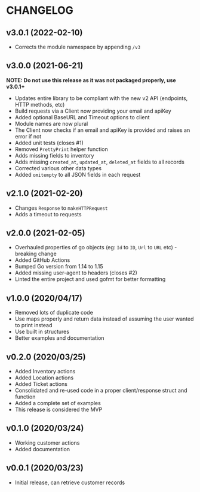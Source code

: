 # CHANGELOG

## v3.0.1 (2022-02-10)

* Corrects the module namespace by appending `/v3`

## v3.0.0 (2021-06-21)

**NOTE: Do not use this release as it was not packaged properly, use v3.0.1+**

* Updates entire library to be compliant with the new v2 API (endpoints, HTTP methods, etc)
* Build requests via a Client now providing your email and apiKey
* Added optional BaseURL and Timeout options to client
* Module names are now plural
* The Client now checks if an email and apiKey is provided and raises an error if not
* Added unit tests (closes #1)
* Removed `PrettyPrint` helper function
* Adds missing fields to inventory
* Adds missing `created_at`, `updated_at`, `deleted_at` fields to all records
* Corrected various other data types
* Added `omitempty` to all JSON fields in each request

## v2.1.0 (2021-02-20)

* Changes `Response` to `makeHTTPRequest`
* Adds a timeout to requests

## v2.0.0 (2021-02-05)

* Overhauled properties of go objects (eg: `Id` to `ID`, `Url` to `URL` etc) - breaking change
* Added GitHub Actions
* Bumped Go version from 1.14 to 1.15
* Added missing user-agent to headers (closes #2)
* Linted the entire project and used gofmt for better formatting

## v1.0.0 (2020/04/17)

* Removed lots of duplicate code
* Use maps properly and return data instead of assuming the user wanted to print instead
* Use built in structures
* Better examples and documentation

## v0.2.0 (2020/03/25)

* Added Inventory actions
* Added Location actions
* Added Ticket actions
* Consolidated and re-used code in a proper client/response struct and function
* Added a complete set of examples
* This release is considered the MVP

## v0.1.0 (2020/03/24)

* Working customer actions
* Added documentation

## v0.0.1 (2020/03/23)

* Initial release, can retrieve customer records
